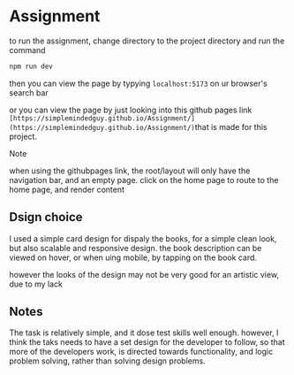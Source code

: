 # Assignment 

to run the assignment, change directory to the project directory
and run the command 

```bash
npm run dev
```


then you can view the page by typying  `localhost:5173` on ur browser's search bar

or you can view the page by just looking into this github pages link `[https://simplemindedguy.github.io/Assignment/](https://simplemindedguy.github.io/Assignment/)`that is made for this project.

>[!note]
>when using the githubpages link, the root/layout will only have the navigation bar, and an empty page. 
>click on the home page to route to the home page, and render content


## Dsign choice
I used a simple card design for dispaly the books, for a simple clean look, but also scalable and responsive design. 
the book description can be viewed on hover, or when uing mobile, by tapping on the book card. 

however the looks of the design may not be very good for an artistic view, due to my lack 

## Notes 
The task is relatively simple, and it dose test skills well enough. 
however, I think the taks needs to have a set design for the developer to follow, so that more of the developers work, is directed towards functionality, and logic problem solving, rather than solving design problems. 
